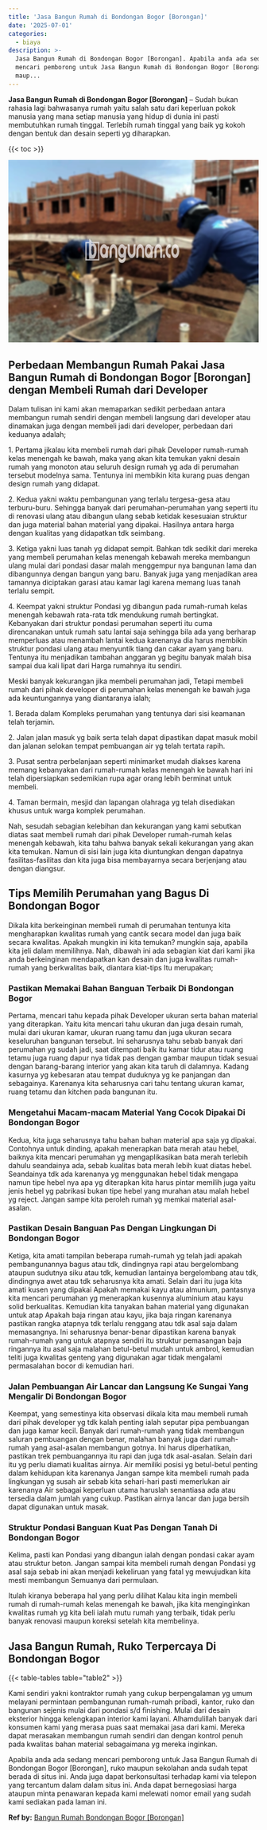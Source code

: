 ```yaml
---
title: 'Jasa Bangun Rumah di Bondongan Bogor [Borongan]'
date: '2025-07-01'
categories:
  - biaya
description: >-
  Jasa Bangun Rumah di Bondongan Bogor [Borongan]. Apabila anda ada sedang
  mencari pemborong untuk Jasa Bangun Rumah di Bondongan Bogor [Borongan], ruko
  maup...
---
```


**Jasa Bangun Rumah di Bondongan Bogor \[Borongan\]** – Sudah bukan rahasia lagi bahwasanya rumah yaitu salah satu dari keperluan pokok manusia yang mana setiap manusia yang hidup di dunia ini pasti membutuhkan rumah tinggal. Terlebih rumah tinggal yang baik yg kokoh dengan bentuk dan desain seperti yg diharapkan.

{{< toc >}}

![Jasa Bangun Rumah di Bondongan Bogor [Borongan]](/images/borong-bangunan-18.png)

## Perbedaan Membangun Rumah Pakai Jasa Bangun Rumah di Bondongan Bogor \[Borongan\] dengan Membeli Rumah dari Developer

Dalam tulisan ini kami akan memaparkan sedikit perbedaan antara membangun rumah sendiri dengan membeli langsung dari developer atau dinamakan juga dengan membeli jadi dari developer, perbedaan dari keduanya adalah;

1\. Pertama jikalau kita membeli rumah dari pihak Developer rumah-rumah kelas menengah ke bawah, maka yang akan kita temukan yakni desain rumah yang monoton atau seluruh design rumah yg ada di perumahan tersebut modelnya sama. Tentunya ini membikin kita kurang puas dengan design rumah yang didapat.

2\. Kedua yakni waktu pembangunan yang terlalu tergesa-gesa atau terburu-buru. Sehingga banyak dari perumahan-perumahan yang seperti itu di renovasi ulang atau dibangun ulang sebab ketidak kesesuaian struktur dan juga material bahan material yang dipakai. Hasilnya antara harga dengan kualitas yang didapatkan tdk seimbang.

3\. Ketiga yakni luas tanah yg didapat sempit. Bahkan tdk sedikit dari mereka yang membeli perumahan kelas menengah kebawah mereka membangun ulang mulai dari pondasi dasar malah menggempur nya bangunan lama dan dibangunnya dengan bangun yang baru. Banyak juga yang menjadikan area tamannya diciptakan garasi atau kamar lagi karena memang luas tanah terlalu sempit.

4\. Keempat yakni struktur Pondasi yg dibangun pada rumah-rumah kelas menengah kebawah rata-rata tdk mendukung rumah bertingkat. Kebanyakan dari struktur pondasi perumahan seperti itu cuma direncanakan untuk rumah satu lantai saja sehingga bila ada yang berharap memperluas atau menambah lantai kedua karenanya dia harus membikin struktur pondasi ulang atau menyuntik tiang dan cakar ayam yang baru. Tentunya itu menjadikan tambahan anggaran yg begitu banyak malah bisa sampai dua kali lipat dari Harga rumahnya itu sendiri.

Meski banyak kekurangan jika membeli perumahan jadi, Tetapi membeli rumah dari pihak developer di perumahan kelas menengah ke bawah juga ada keuntungannya yang diantaranya ialah;

1\. Berada dalam Kompleks perumahan yang tentunya dari sisi keamanan telah terjamin.

2\. Jalan jalan masuk yg baik serta telah dapat dipastikan dapat masuk mobil dan jalanan selokan tempat pembuangan air yg telah tertata rapih.

3\. Pusat sentra perbelanjaan seperti minimarket mudah diakses karena memang kebanyakan dari rumah-rumah kelas menengah ke bawah hari ini telah dipersiapkan sedemikian rupa agar orang lebih berminat untuk membeli.

4\. Taman bermain, mesjid dan lapangan olahraga yg telah disediakan khusus untuk warga komplek perumahan.

Nah, sesudah sebagian kelebihan dan kekurangan yang kami sebutkan diatas saat membeli rumah dari pihak Developer rumah-rumah kelas menengah kebawah, kita tahu bahwa banyak sekali kekurangan yang akan kita temukan. Namun di sisi lain juga kita diuntungkan dengan dapatnya fasilitas-fasilitas dan kita juga bisa membayarnya secara berjenjang atau dengan diangsur.

## Tips Memilih Perumahan yang Bagus Di Bondongan Bogor

Dikala kita berkeinginan membeli rumah di perumahan tentunya kita mengharapkan kwalitas rumah yang cantik secara model dan juga baik secara kwalitas. Apakah mungkin ini kita temukan? mungkin saja, apabila kita jeli dalam memilihnya. Nah, dibawah ini ada sebagian kiat dari kami jika anda berkeinginan mendapatkan kan desain dan juga kwalitas rumah-rumah yang berkwalitas baik, diantara kiat-tips Itu merupakan;

### Pastikan Memakai Bahan Banguan Terbaik Di Bondongan Bogor

Pertama, mencari tahu kepada pihak Developer ukuran serta bahan material yang diterapkan. Yaitu kita mencari tahu ukuran dan juga desain rumah, mulai dari ukuran kamar, ukuran ruang tamu dan juga ukuran secara keseluruhan bangunan tersebut. Ini seharusnya tahu sebab banyak dari perumahan yg sudah jadi, saat ditempati baik itu kamar tidur atau ruang tetamu juga ruang dapur nya tidak pas dengan gambar maupun tidak sesuai dengan barang-barang interior yang akan kita taruh di dalamnya. Kadang kasurnya yg kebesaran atau tempat duduknya yg ke panjangan dan sebagainya. Karenanya kita seharusnya cari tahu tentang ukuran kamar, ruang tetamu dan kitchen pada bangunan itu.

### Mengetahui Macam-macam Material Yang Cocok Dipakai Di Bondongan Bogor

Kedua, kita juga seharusnya tahu bahan bahan material apa saja yg dipakai. Contohnya untuk dinding, apakah menerapkan bata merah atau hebel, baiknya kita mencari perumahan yg mengaplikasikan bata merah terlebih dahulu seandainya ada, sebab kualitas bata merah lebih kuat diatas hebel. Seandainya tdk ada karenanya yg menggunakan hebel tidak mengapa namun tipe hebel nya apa yg diterapkan kita harus pintar memilih juga yaitu jenis hebel yg pabrikasi bukan tipe hebel yang murahan atau malah hebel yg reject. Jangan sampe kita peroleh rumah yg memkai material asal-asalan.

### Pastikan Desain Banguan Pas Dengan Lingkungan Di Bondongan Bogor

Ketiga, kita amati tampilan beberapa rumah-rumah yg telah jadi apakah pembangunannya bagus atau tdk, dindingnya rapi atau bergelombang ataupun sudutnya siku atau tdk, kemudian lantainya bergelombang atau tdk, dindingnya awet atau tdk seharusnya kita amati. Selain dari itu juga kita amati kusen yang dipakai Apakah memakai kayu atau almunium, pantasnya kita mencari perumahan yg menerapkan kusennya aluminium atau kayu solid berkualitas. Kemudian kita tanyakan bahan material yang digunakan untuk atap Apakah baja ringan atau kayu, jika baja ringan karenanya pastikan rangka atapnya tdk terlalu renggang atau tdk asal saja dalam memasangnya. Ini seharusnya benar-benar dipastikan karena banyak rumah-rumah yang untuk atapnya sendiri itu struktur pemasangan baja ringannya itu asal saja malahan betul-betul mudah untuk ambrol, kemudian teliti juga kwalitas genteng yang digunakan agar tidak mengalami permasalahan bocor di kemudian hari.

### Jalan Pembuangan Air Lancar dan Langsung Ke Sungai Yang Mengalir Di Bondongan Bogor

Keempat, yang semestinya kita observasi dikala kita mau membeli rumah dari pihak developer yg tdk kalah penting ialah seputar pipa pembuangan dan juga kamar kecil. Banyak dari rumah-rumah yang tidak membangun saluran pembuangan dengan benar, malahan banyak juga dari rumah-rumah yang asal-asalan membangun gotnya. Ini harus diperhatikan, pastikan trek pembuangannya itu rapi dan juga tdk asal-asalan. Selain dari itu yg perlu diamati kualitas airnya. Air memiliki posisi yg betul-betul penting dalam kehidupan kita karenanya Jangan sampe kita membeli rumah pada lingkungan yg susah air sebab kita sehari-hari pasti memerlukan air karenanya Air sebagai keperluan utama haruslah senantiasa ada atau tersedia dalam jumlah yang cukup. Pastikan airnya lancar dan juga bersih dapat digunakan untuk masak.

### Struktur Pondasi Banguan Kuat Pas Dengan Tanah Di Bondongan Bogor

Kelima, pasti kan Pondasi yang dibangun ialah dengan pondasi cakar ayam atau struktur beton. Jangan sampai kita membeli rumah dengan Pondasi yg asal saja sebab ini akan menjadi kekeliruan yang fatal yg mewujudkan kita mesti membangun Semuanya dari permulaan.

Itulah kiranya beberapa hal yang perlu dilihat Kalau kita ingin membeli rumah di rumah-rumah kelas menengah ke bawah, jika kita menginginkan kwalitas rumah yg kita beli ialah mutu rumah yang terbaik, tidak perlu banyak renovasi maupun koreksi setelah kita membelinya.

## Jasa Bangun Rumah, Ruko Terpercaya Di Bondongan Bogor

{{< table-tables table="table2" >}}

Kami sendiri yakni kontraktor rumah yang cukup berpengalaman yg umum melayani permintaan pembangunan rumah-rumah pribadi, kantor, ruko dan bangunan sejenis mulai dari pondasi s/d finishing. Mulai dari desain eksterior hingga kelengkapan interior kami layani. Alhamdulillah banyak dari konsumen kami yang merasa puas saat memakai jasa dari kami. Mereka dapat merasakan membangun rumah sendiri dan dengan kontrol penuh pada kwalitas bahan material sebagaimana yg mereka inginkan.

Apabila anda ada sedang mencari pemborong untuk Jasa Bangun Rumah di Bondongan Bogor \[Borongan\], ruko maupun sekolahan anda sudah tepat berada di situs ini. Anda juga dapat berkonsultasi terhadap kami via telepon yang tercantum dalam dalam situs ini. Anda dapat bernegosiasi harga ataupun minta penawaran kepada kami melewati nomor email yang sudah kami sediakan pada laman ini.

**Ref by:** [Bangun Rumah Bondongan Bogor [Borongan]](https://id.wikipedia.org/wiki/Bangun)
